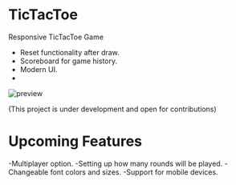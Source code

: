 # TicTacToe
Responsive TicTacToe Game 
- Reset functionality after draw.
- Scoreboard for game history.
- Modern UI.
- 

![preview](/s1.png)

(This project is under development and open for contributions)

# Upcoming Features
-Multiplayer option.
-Setting up how many rounds will be played.
-Changeable font colors and sizes.
-Support for mobile devices.
